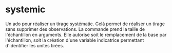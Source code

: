 # systemic
Un ado pour réaliser un tirage systématic. Celà permet de réaliser un tirage sans supprimer des observations.
La commande prend la taille de l'échantillon en arguments. Elle autorise soit le remplacement de la base par 
l'échantillon, soit la création d'une variable indicatrice permettant d'identifier les unités tirées.
